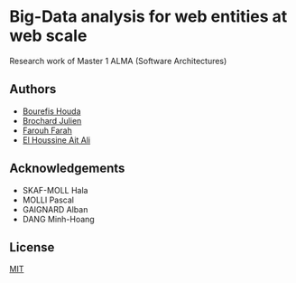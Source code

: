 # Big-Data analysis for web entities at web scale

Research work of Master 1 ALMA (Software Architectures)



## Authors

- [Bourefis Houda](https://gitlab.univ-nantes.fr/E22B637X)
- [Brochard Julien](https://gitlab.univ-nantes.fr/E187918J)
- [Farouh Farah](https://gitlab.univ-nantes.fr/E179647T)
- [El Houssine Ait Ali](https://gitlab.univ-nantes.fr/E220202A)


## Acknowledgements

 - SKAF-MOLL Hala
 - MOLLI Pascal
 - GAIGNARD Alban
 - DANG Minh-Hoang

## License

[MIT](https://choosealicense.com/licenses/mit/)
